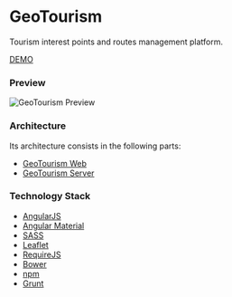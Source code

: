 # GeoTourism
Tourism interest points and routes management platform.

[DEMO](https://geotourism11.firebaseapp.com)

### Preview
![GeoTourism Preview](https://raw.githubusercontent.com/mmontes11/mmontes11.github.io/master/img/geotourism/overview.png)

### Architecture
Its architecture consists in the following parts:
* [GeoTourism Web](https://github.com/mmontes11/GeoTourism_Web/)
* [GeoTourism Server](https://github.com/mmontes11/GeoTourism_Server/)

### Technology Stack
* [AngularJS](https://angularjs.org/)
* [Angular Material](https://material.angularjs.org)
* [SASS](http://sass-lang.com/)
* [Leaflet](http://leafletjs.com/)
* [RequireJS](http://requirejs.org/)
* [Bower](http://bower.io/)
* [npm](https://www.npmjs.com/)
* [Grunt](http://gruntjs.com/)
